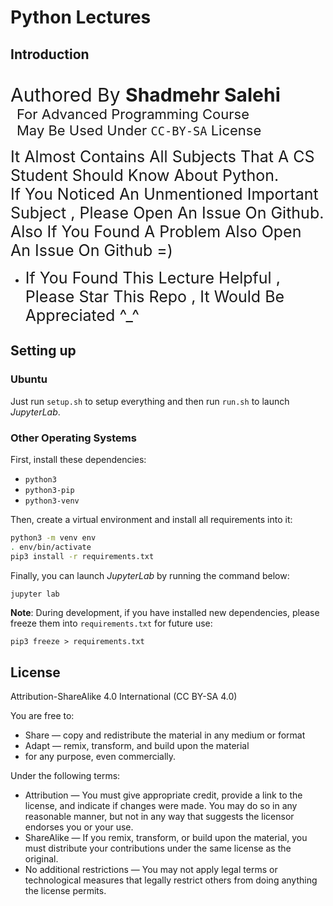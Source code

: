 # Python Lectures

## Introduction

<br> <span style="font-size: 30px;">Authored By <b> Shadmehr Salehi </b></span>
<br> <span style="font-size: 22px;margin-left : 10px">For Advanced Programming Course</span>
<br> <span style="font-size: 22px;margin-left : 10px">May Be Used Under `CC-BY-SA` License</span>

<span style="font-size: 25px;">It Almost Contains All Subjects That A CS Student Should Know About Python. <br> If You Noticed An Unmentioned Important Subject , Please Open An Issue On Github. <br> Also If You Found A Problem Also Open An Issue On Github =)</span>

- <span style="font-size: 25px;"> If You Found This Lecture Helpful , Please Star This Repo , It Would Be Appreciated ^_^ </span><br>

## Setting up

### Ubuntu

Just run `setup.sh` to setup everything and then run `run.sh` to launch *JupyterLab*.

### Other Operating Systems

First, install these dependencies:

- `python3`
- `python3-pip`
- `python3-venv`

Then, create a virtual environment and install all requirements into it:

```bash
python3 -m venv env
. env/bin/activate
pip3 install -r requirements.txt
```

Finally, you can launch *JupyterLab* by running the command below:

```bash
jupyter lab
```

**Note**: During development, if you have installed new dependencies, please freeze them into `requirements.txt` for future use:

```shell
pip3 freeze > requirements.txt
```

## License

Attribution-ShareAlike 4.0 International (CC BY-SA 4.0)

You are free to:

   - Share — copy and redistribute the material in any medium or format
   - Adapt — remix, transform, and build upon the material
   - for any purpose, even commercially.
    
Under the following terms:

  - Attribution — You must give appropriate credit, provide a link to the license, and indicate if changes were made. You may do so in any reasonable manner, but not in any way that suggests the licensor endorses you or your use.
  - ShareAlike — If you remix, transform, or build upon the material, you must distribute your contributions under the same license as the original.
  - No additional restrictions — You may not apply legal terms or technological measures that legally restrict others from doing anything the license permits.